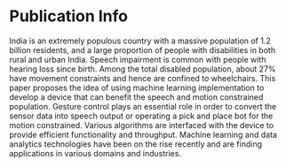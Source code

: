 # Publication Info

India is an extremely populous country with a
massive population of 1.2 billion residents, and a large
proportion of people with disabilities in both rural and urban
India. Speech impairment is common with people with hearing
loss since birth. Among the total disabled population, about 27%
have movement constraints and hence are confined to
wheelchairs. This paper proposes the idea of using machine
learning implementation to develop a device that can benefit the
speech and motion constrained population. Gesture control plays
an essential role in order to convert the sensor data into speech
output or operating a pick and place bot for the motion
constrained. Various algorithms are interfaced with the device to
provide efficient functionality and throughput. Machine learning
and data analytics technologies have been on the rise recently and
are finding applications in various domains and industries.
